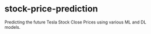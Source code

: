 # stock-price-prediction
Predicting the future Tesla Stock Close Prices using various ML and DL models.
